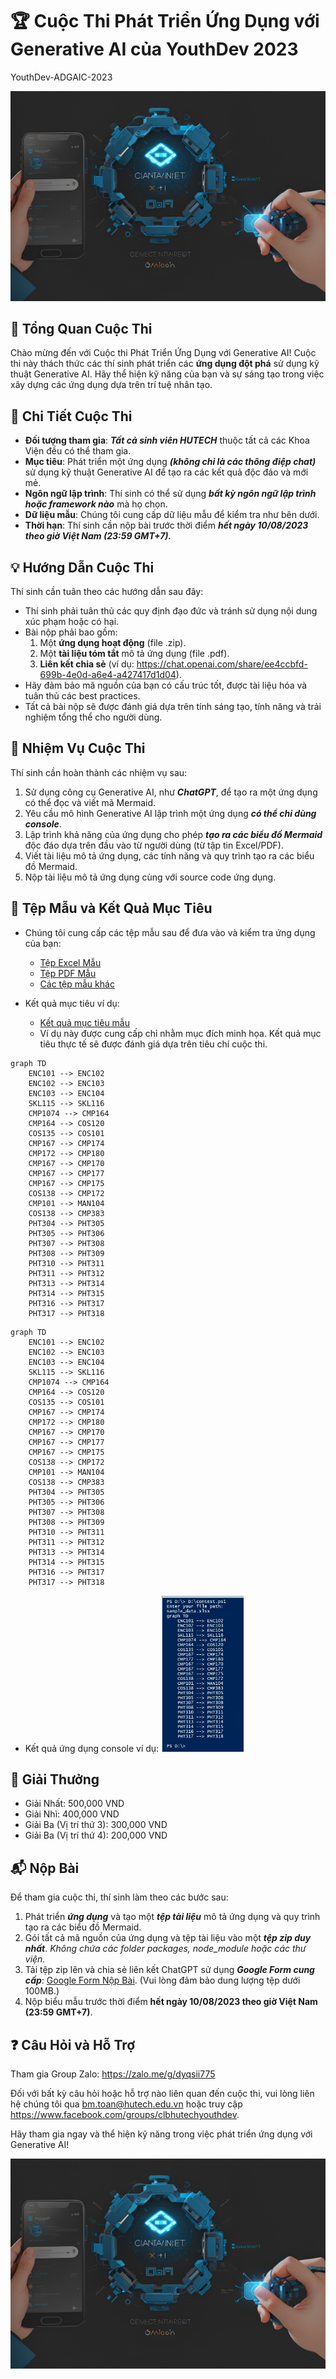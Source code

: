 # 🏆 Cuộc Thi Phát Triển Ứng Dụng với Generative AI của YouthDev 2023
YouthDev-ADGAIC-2023

![Contest Logo](contest_logo.jpg)

## 🚀 Tổng Quan Cuộc Thi

Chào mừng đến với Cuộc thi Phát Triển Ứng Dụng với Generative AI! Cuộc thi này thách thức các thí sinh phát triển các **ứng dụng đột phá** sử dụng kỹ thuật Generative AI. Hãy thể hiện kỹ năng của bạn và sự sáng tạo trong việc xây dựng các ứng dụng dựa trên trí tuệ nhân tạo.

## 📝 Chi Tiết Cuộc Thi
- **Đối tượng tham gia**: ***Tất cả sinh viên HUTECH*** thuộc tất cả các Khoa Viện đều có thể tham gia.
- **Mục tiêu**: Phát triển một ứng dụng ***(không chỉ là các thông điệp chat)*** sử dụng kỹ thuật Generative AI để tạo ra các kết quả độc đáo và mới mẻ.
- **Ngôn ngữ lập trình**: Thí sinh có thể sử dụng ***bất kỳ ngôn ngữ lập trình hoặc framework nào*** mà họ chọn.
- **Dữ liệu mẫu**: Chúng tôi cung cấp dữ liệu mẫu để kiểm tra như bên dưới.
- **Thời hạn**: Thí sinh cần nộp bài trước thời điểm ***hết ngày 10/08/2023 theo giờ Việt Nam (23:59 GMT+7).***

## 💡 Hướng Dẫn Cuộc Thi

Thí sinh cần tuân theo các hướng dẫn sau đây:

- Thí sinh phải tuân thủ các quy định đạo đức và tránh sử dụng nội dung xúc phạm hoặc có hại.
- Bài nộp phải bao gồm:
  1. Một **ứng dụng hoạt động** (file .zip).
  2. Một **tài liệu tóm tắt** mô tả ứng dụng (file .pdf).
  3. **Liên kết chia sẻ** (ví dụ: https://chat.openai.com/share/ee4ccbfd-699b-4e0d-a6e4-a427417d1d04).
- Hãy đảm bảo mã nguồn của bạn có cấu trúc tốt, được tài liệu hóa và tuân thủ các best practices.
- Tất cả bài nộp sẽ được đánh giá dựa trên tính sáng tạo, tính năng và trải nghiệm tổng thể cho người dùng.

## 🎯 Nhiệm Vụ Cuộc Thi

Thí sinh cần hoàn thành các nhiệm vụ sau:

1. Sử dụng công cụ Generative AI, như ***ChatGPT***, để tạo ra một ứng dụng có thể đọc và viết mã Mermaid.
2. Yêu cầu mô hình Generative AI lập trình một ứng dụng ***có thể chỉ dùng console***.
3. Lập trình khả năng của ứng dụng cho phép ***tạo ra các biểu đồ Mermaid*** độc đáo dựa trên đầu vào từ người dùng (từ tập tin Excel/PDF).
4. Viết tài liệu mô tả ứng dụng, các tính năng và quy trình tạo ra các biểu đồ Mermaid.
5. Nộp tài liệu mô tả ứng dụng cùng với source code ứng dụng.

## 📂 Tệp Mẫu và Kết Quả Mục Tiêu

- Chúng tôi cung cấp các tệp mẫu sau để đưa vào và kiểm tra ứng dụng của bạn:
  - [Tệp Excel Mẫu](./sample_data.xlsx)
  - [Tệp PDF Mẫu](./sample_data.pdf)
  - [Các tệp mẫu khác](https://www.hutech.edu.vn/daotao/ke-hoach-dao-tao/91386-noi-dung-chuong-trinh-dao-tao-dai-hoc-chinh-quy-khoa-2022)
  
- Kết quả mục tiêu ví dụ:
  - [Kết quả mục tiêu mẫu](./sample_target_result.pdf)
  - Ví dụ này được cung cấp chỉ nhằm mục đích minh họa. Kết quả mục tiêu thực tế sẽ được đánh giá dựa trên tiêu chí cuộc thi.

```
graph TD
    ENC101 --> ENC102
    ENC102 --> ENC103
    ENC103 --> ENC104
    SKL115 --> SKL116
    CMP1074 --> CMP164
    CMP164 --> COS120
    COS135 --> COS101
    CMP167 --> CMP174
    CMP172 --> CMP180
    CMP167 --> CMP170
    CMP167 --> CMP177
    CMP167 --> CMP175
    COS138 --> CMP172
    CMP101 --> MAN104
    COS138 --> CMP383
    PHT304 --> PHT305
    PHT305 --> PHT306
    PHT307 --> PHT308
    PHT308 --> PHT309
    PHT310 --> PHT311
    PHT311 --> PHT312
    PHT313 --> PHT314
    PHT314 --> PHT315
    PHT316 --> PHT317
    PHT317 --> PHT318
```

```mermaid
graph TD
    ENC101 --> ENC102
    ENC102 --> ENC103
    ENC103 --> ENC104
    SKL115 --> SKL116
    CMP1074 --> CMP164
    CMP164 --> COS120
    COS135 --> COS101
    CMP167 --> CMP174
    CMP172 --> CMP180
    CMP167 --> CMP170
    CMP167 --> CMP177
    CMP167 --> CMP175
    COS138 --> CMP172
    CMP101 --> MAN104
    COS138 --> CMP383
    PHT304 --> PHT305
    PHT305 --> PHT306
    PHT307 --> PHT308
    PHT308 --> PHT309
    PHT310 --> PHT311
    PHT311 --> PHT312
    PHT313 --> PHT314
    PHT314 --> PHT315
    PHT316 --> PHT317
    PHT317 --> PHT318
```

- Kết quả ứng dụng console ví dụ:
[<img src="sample_console_application_output.jpg" height="250"/>](sample_console_application_output.jpg)
  
## 🏅 Giải Thưởng

- Giải Nhất: 500,000 VND
- Giải Nhì: 400,000 VND
- Giải Ba (Vị trí thứ 3): 300,000 VND
- Giải Ba (Vị trí thứ 4): 200,000 VND

## 📬 Nộp Bài

Để tham gia cuộc thi, thí sinh làm theo các bước sau:

1. Phát triển ***ứng dụng*** và tạo một ***tệp tài liệu*** mô tả ứng dụng và quy trình tạo ra các biểu đồ Mermaid.
2. Gói tất cả mã nguồn của ứng dụng và tệp tài liệu vào một ***tệp zip duy nhất***. *Không chứa các folder packages, node_module hoặc các thư viện.*
3. Tải tệp zip lên và chia sẻ liên kết ChatGPT sử dụng ***Google Form cung cấp***: [Google Form Nộp Bài](https://forms.gle/Dv7qbswr1i4TxGnT8). (Vui lòng đảm bảo dung lượng tệp dưới 100MB.)
4. Nộp biểu mẫu trước thời điểm **hết ngày 10/08/2023 theo giờ Việt Nam (23:59 GMT+7)**.

## ❓ Câu Hỏi và Hỗ Trợ

Tham gia Group Zalo: https://zalo.me/g/dyqsii775

Đối với bất kỳ câu hỏi hoặc hỗ trợ nào liên quan đến cuộc thi, vui lòng liên hệ chúng tôi qua bm.toan@hutech.edu.vn hoặc truy cập https://www.facebook.com/groups/clbhutechyouthdev.

Hãy tham gia ngay và thể hiện kỹ năng trong việc phát triển ứng dụng với Generative AI!

![Contest Logo](contest_logo.jpg)
